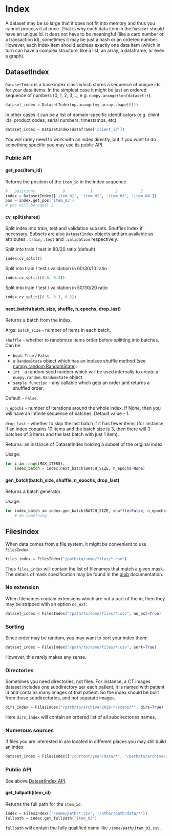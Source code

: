 # Index

A dataset may be so large that it does not fit into memory and thus you cannot process it at once. That is why each data item in the `Dataset` should have an unique id. It does not have to be meaningful (like a card number or a transaction id), sometimes it may be just a hash or an ordered number. However, each index item should address exactly one data item (which in turn can have a complex structure, like a list, an array, a dataframe, or even a graph).

## DatasetIndex

`DatasetIndex` is a base index class which stores a sequence of unique ids for your data items. In the simplest case it might be just an ordered sequence of numbers (0, 1, 2, 3,..., e.g. `numpy.arange(len(dataset))`).
```python
dataset_index = DatasetIndex(np.arange(my_array.shape[0]))
```

In other cases it can be a list of domain-specific identificators (e.g. client ids, product codes, serial numbers, timestamps, etc).
```python
dataset_index = DatasetIndex(dataframe['client_id'])
```

You will rarely need to work with an index directly, but if you want to do something specific you may use its public API.

### Public API

#### get_pos(item_id)
Returns the position of the `item_id` in the index sequence.
```python
#   positions            0           1          2          3
index = DatasetIndex(['item_01', 'item_02', 'item_03', 'item_04'])
pos = index.get_pos('item_03')
# pos will be equal 2
```

#### cv_split(shares)
Split index into train, test and validation subsets. Shuffles index if necessary.
Subsets are also `DatasetIndex` objects and are available as attributes `.train`, `.test` and `.validation` respectively.

Split into train / test in 80/20 ratio (default)
```python
index.cv_split()
```
Split into train / test / validation in 60/30/10 ratio
```python
index.cv_split([0.6, 0.3])
```
Split into train / test / validation in 50/30/20 ratio
```python
index.cv_split([0.5, 0.3, 0.2])
```

#### next_batch(batch_size, shuffle, n_epochs, drop_last)
Returns a batch from the index.

Args:
`batch_size` - number of items in each batch.

`shuffle` - whether to randomize items order before splitting into batches. Can be  
- `bool`: `True` / `False`
- a `RandomState` object which has an inplace shuffle method (see [numpy.random.RandomState](https://docs.scipy.org/doc/numpy/reference/generated/numpy.random.RandomState.html)):
- `int` - a random seed number which will be used internally to create a `numpy.random.RandomState` object
- `sample function` - any callable which gets an order and returns a shuffled order.

Default - `False`.

`n_epochs` - number of iterations around the whole index. If None, then you will have an infinite sequence of batches. Default value - 1.

`drop_last` - whether to skip the last batch if it has fewer items (for instance, if an index contains 10 items and the batch size is 3, then there will 3 batches of 3 items and the last batch with just 1 item).

Returns:
an instance of DatasetIndex holding a subset of the original index

Usage:
```python
for i in range(MAX_ITERS):
    index_batch = index.next_batch(BATCH_SIZE, n_epochs=None)
```

#### gen_batch(batch_size, shuffle, n_epochs, drop_last)
Returns a batch generator.

Usage:
```python
for index_batch in index.gen_batch(BATCH_SIZE, shuffle=False, n_epochs=1):
    # do something
```

## FilesIndex
When data comes from a file system, it might be convenient to use `FilesIndex`.
```python
files_index = FilesIndex("/path/to/some/files/*.csv")
```
Thus `files_index` will contain the list of filenames that match a given mask.
The details of mask specification may be found in the [glob](https://docs.python.org/3/library/glob.html) documentation.

### No extension
When filenames contain extensions which are not a part of the id, then they may be stripped with an option `no_ext`:
```python
dataset_index = FilesIndex("/path/to/some/files/*.csv", no_ext=True)
```

### Sorting
Since order may be random, you may want to sort your index them:
```python
dataset_index = FilesIndex("/path/to/some/files/*.csv", sort=True)
```
However, this rarely makes any sense.

### Directories
Sometimes you need directories, not files. For instance, a CT images dataset includes one subdirectory per each patient, it is named with patient id and contains many images of that patient. So the index should be built from these subdirectories, and not separate images.
```python
dirs_index = FilesIndex("/path/to/archive/2016-*/scans/*", dirs=True)
```
Here `dirs_index` will contain an ordered list of all subdirectories names.

### Numerous sources
If files you are interested in are located in different places you may still build an index:
```python
dataset_index = FilesIndex(["/current/year/data/*", "/path/to/archive/2016/*", "/previous/years/*"])
```

### Public API
See above [DatasetIndex API](#public-api).

#### get_fullpath(item_id)
Returns the full path for the `item_id`.
```python
index = FilesIndex(['/some/path/*.csv', '/other/path/data/*'])
fullpath = index.get_fullpath('item_03')
```
`fullpath` will contain the fully qualified name like `/some/path/item_03.csv`.
